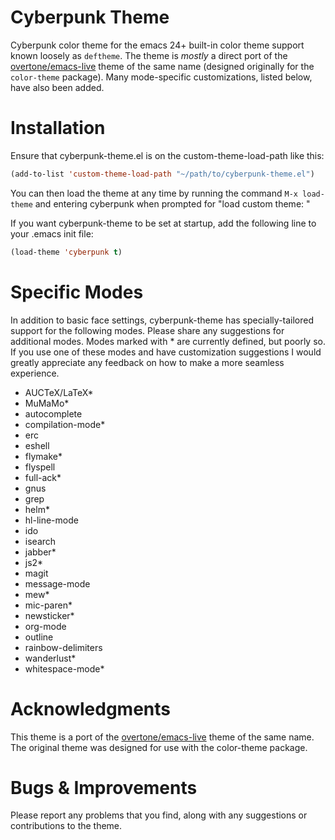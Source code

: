 Cyberpunk Theme
===============

Cyberpunk color theme for the emacs 24+ built-in color theme support known loosely as <code>deftheme</code>. The theme is <i>mostly</i> a direct port of the [overtone/emacs-live](https://github.com/overtone/emacs-live) theme of the same name (designed originally for the <code>color-theme</code> package). Many mode-specific customizations, listed below, have also been added.

Installation
============

Ensure that cyberpunk-theme.el is on the custom-theme-load-path like this: 

```lisp
(add-to-list 'custom-theme-load-path "~/path/to/cyberpunk-theme.el")
```

You can then load the theme at any time by running the command <code>M-x load-theme</code> and entering cyberpunk when prompted for "load custom theme: "

If you want cyberpunk-theme to be set at startup, add the following line to your .emacs init file:

```lisp
(load-theme 'cyberpunk t)
```

Specific Modes
==============

In addition to basic face settings, cyberpunk-theme has specially-tailored support for the following modes. Please share any suggestions for additional modes. Modes marked with \* are currently defined, but poorly so. If you use one of these modes and have customization suggestions I would greatly appreciate any feedback on how to make a more seamless experience.

* AUCTeX/LaTeX\*
* MuMaMo\*
* autocomplete
* compilation-mode\*
* erc
* eshell
* flymake\*
* flyspell
* full-ack\*
* gnus
* grep
* helm\*
* hl-line-mode
* ido
* isearch
* jabber\*
* js2\*
* magit
* message-mode
* mew\*
* mic-paren\*
* newsticker\*
* org-mode
* outline
* rainbow-delimiters
* wanderlust\*
* whitespace-mode\*
 
Acknowledgments 
===============

This theme is a port of the [overtone/emacs-live](https://github.com/overtone/emacs-live) theme of the same name. The original theme was designed for use with the color-theme package. 

Bugs & Improvements
===================

Please report any problems that you find, along with any suggestions or contributions to the theme. 
